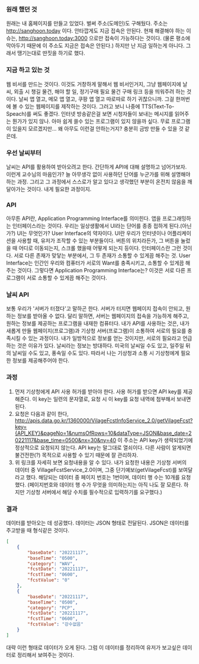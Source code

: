 ### 원래 했던 것
원래는 내 홈페이지를 만들고 있었다.
벌써 주소(도메인)도 구해뒀다. 주소는 http://sanghoon.today 이다.
안타깝게도 지금 접속은 안된다.
현재 해결해야 하는 이슈는,
http://sanghoon.today:3000 으로만 접속이 가능하다는 것이다.
(물론 평소에 막아두기 때문에 이 주소도 지금은 접속은 안된다.)
하지만 난 지금 일하는게 아니다.
그래서 땡기는대로 딴짓을 하기로 했다.

### 지금 하고 있는 것
웹 비서를 만드는 것이다.
이것도 거창하게 말해서 웹 비서인거지,
그냥 웹페이지에 날씨, 외출 시 챙길 물건, 해야 할 일, 정기구매 필요 물건 구매 링크 등을 띄워주려 하는 것이다.
날씨 앱 열고, 메모 앱 열고, 쿠팡 앱 열고 따로따로 하기 귀찮으니까.
그걸 한꺼번에 볼 수 있는 웹페이지를 제작하는 것이다.
그러고 보니 나중에 TTS(Text-To-Speach)를 써도 좋겠다.
인터넷 방송같은걸 보면 시청자들이 보내는 메시지를 읽어주는 뭔가가 있지 않나.
아마 쉽게 쓸수 있는 프로그램이 있지 않을까 싶다.
무료 프로그램이 있을지 모르겠지만...
왜 아무도 이런걸 안하는거지? 충분히 금방 만들 수 있을 것 같은데.

### 우선 날씨부터
날씨는 API를 활용하여 받아오려고 한다.
간단하게 API에 대해 설명하고 넘어가보자.
이런게 교수님의 마음인가?
늘 아무생각 없이 사용하던 단어를 누군가를 위해 설명해야 하는 과정.
그리고 그 과정에서 스스로가 알고 있다고 생각했던 부분이 온전치 않음을 깨달아가는 것이다.
내게 필요한 과정이지.

### API
아무튼 API란, Application Programming Interface를 의미힌다.
앱을 프로그래밍하는 인터페이스라는 것이다.
우리는 일상생활에서 UI라는 단어를 종종 접하게 된다.(아닌가?)
UI는 무엇인가? User Interface의 약자이다. 
UI란 우리가 인터넷이나 어플리케이션을 사용할 때, 유저가 조작할 수 있는 부분들이다.
버튼의 위치라든가, 그 버튼을 눌렀을 때 어디로 이동되는지, 스크롤 했을때 어떻게 되는지 등이다.
인터페이스란 그런 것이다. 서로 다른 존재가 맞닿는 부분에서, 그 두 존재가 소통할 수 있게끔 해주는 것.
User Interface는 인간인 우리와 컴퓨터가 서로의 Want를 충족시키고, 소통할 수 있게끔 해주는 것이다.
그렇다면 Application Programming Interface는?
이것은 서로 다른 프로그램이 서로 소통할 수 있게끔 해주는 것이다.

### 날씨 API
보통 우리가 '서버가 터졌다'고 말하곤 한다.
서버가 터지면 웹페이지 접속이 안되고, 원하는 정보를 받아올 수 없다.
달리 말하면, 서버는 웹페이지의 접속을 가능하게 해주고, 원하는 정보를 제공하는 프로그램을 내재한 컴퓨터다.
내가 API를 사용하는 것은, 내가 새롭게 만들 웹페이지(프로그램)과 기상청 서버(프로그램)이 소통하여 서로의 필요를 충족시킬 수 있는 과정이다.
내가 일방적으로 정보를 얻는 것이지만, 서로의 필요라고 언급하는 것은 이유가 있다.
날씨라는 정보는 방대하다.
미국의 날씨일 수도 있고, 일주일 뒤의 날씨일 수도 있고, 풍속일 수도 있다.
따라서 나는 기상청과 소통 시 기상청에게 필요한 정보를 제공해주어야 한다.

### 과정
1. 먼저 기상청에게 API 사용 허가를 받아야 한다.
    사용 허가를 받으면 API key를 제공해준다.
    이 key는 일련의 문자열로, 요청 시 이 key를 요청 내역에 첨부해서 보내면 된다.
2. 요청은 다음과 같이 한다,
    http://apis.data.go.kr/1360000/VilageFcstInfoService_2.0/getVilageFcst?key={API_KEY}&pageNo=1&numsOfRows=10&dataType=JSON&base_date=20221117&base_time=0500&nx=30&ny=40
    이 주소는 API key가 생략되었기에 정상적으로 요청되지 않는다.
    API key는 말그대로 열쇠이다.
    다른 사람이 알게되면 불건전한(?) 목적으로 사용할 수 있기 때문에 잘 관리하자.
3. 위 링크를 자세히 보면 요청내용을 알 수 있다.
    내가 요청한 내용은 기상청 서버의 데이터 중 VillageFcstService_2.0이며, 그중 단기예보(getVilageFcst)를 보여달라고 했다.
    해당되는 데이터 중 페이지 번호는 1번이며, 데이터 행 수는 10개를 요청했다.
    (페이지번호와 데이터 행 수가 무엇을 의미하는지는 아직 나도 잘 모른다. 하지만 기상청 서버에서 해당 수치를 필수적으로 입력하기를 요구했다.)

### 결과
데이터를 받아오는 데 성공했다.
데이터는 JSON 형태로 전달된다.
JSON은 데이터를 주고받을 때 형식같은 것이다.

```json
[
    {
        "baseDate": "20221117",
        "baseTime": "0500",
        "category": "WAV",
        "fcstDate": "20221117",
        "fcstTime": "0600",
        "fcstValue": "0"
    },
    {
        "baseDate": "20221117",
        "baseTime": "0500",
        "category": "PCP",
        "fcstDate": "20221117",
        "fcstTime": "0600",
        "fcstValue": "강수없음"
    }
]
```

대략 이런 형태로 데이터가 오게 된다.
그럼 이 데이터를 정리하여 유저가 보고싶은 데이터로 정리해서 보여주는 것이다.